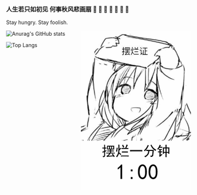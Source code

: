 ### 人生若只如初见 何事秋风悲画扇 :orange_heart: :green_heart: :blue_heart: :purple_heart: :black_heart: :white_heart: :brown_heart:

Stay hungry. Stay foolish.


![Anurag's GitHub stats](https://github-readme-stats.vercel.app/api?username=CnLzh&show_icons=true&theme=dark) <img align="right" width="300" height="435" src="https://github.com/CnLzh/CnLzh/blob/main/README.GIF">

![Top Langs](https://github-readme-stats.vercel.app/api/top-langs/?username=cnlzh&show_icons=true&theme=dark) 
